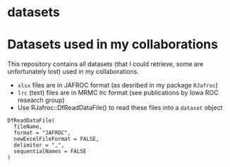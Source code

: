 # datasets
# Datasets used in my collaborations

This repository contains all datasets (that I could retrieve, some are unfortunately lost) used in my collaborations. 
* `xlsx` files are in JAFROC format (as desribed in my package `RJafroc`)
* `lrc` (text) files are in MRMC lrc format (see publications by Iowa ROC research group)
* Use RJafroc::DfReadDataFile() to read these files into a `dataset` object
```
DfReadDataFile(
  fileName,
  format = "JAFROC",
  newExcelFileFormat = FALSE,
  delimiter = ",",
  sequentialNames = FALSE
)
```
